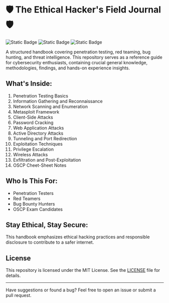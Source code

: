 # 🛡️ The Ethical Hacker's Field Journal 🛡️

![Static Badge](https://img.shields.io/badge/version-1.0-blue) ![Static Badge](https://img.shields.io/badge/alpha-green) ![Static Badge](https://img.shields.io/badge/WIP-orange)

A structured handbook covering penetration testing, red teaming, bug hunting, and threat intelligence. This repository serves as a reference guide for cybersecurity enthusiasts, containing crucial general knowledge, methodologies, findings, and hands-on experience insights.

## What's Inside:

1. Penetration Testing Basics
2. Information Gathering and Reconnaissance
3. Network Scanning and Enumeration
4. Metasploit Framework
5. Client-Side Attacks
6. Password Cracking
7. Web Application Attacks
8. Active Directory Attacks
9. Tunneling and Port Redirection
10. Exploitation Techniques
11. Privilege Escalation
12. Wireless Attacks
13. Exfiltration and Post-Exploitation
14. OSCP Cheet-Sheet Notes

## Who Is This For:

- Penetration Testers
- Red Teamers
- Bug Bounty Hunters
- OSCP Exam Candidates

## Stay Ethical, Stay Secure:

This handbook emphasizes ethical hacking practices and responsible disclosure to contribute to a safer internet.

## License
This repository is licensed under the MIT License. See the [LICENSE](LICENSE) file for details.

---

Have suggestions or found a bug? Feel free to open an issue or submit a pull request.
